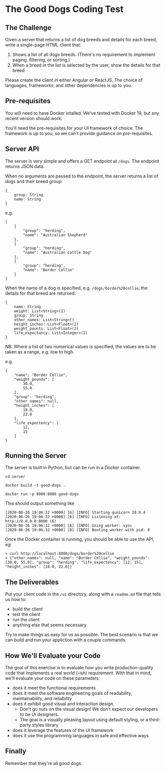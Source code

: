 # The Good Dogs Coding Test

## The Challenge

Given a server that returns a list of dog breeds and details for each breed, write a single-page HTML client that:

1. Shows a list of all dogs breeds. (There's no requirement to implement paging, filtering, or sorting.)
2. When a breed in the list is selected by the user, show the details for that breed

Please create the client in either Angular or ReactJS. The choice of languages, frameworks, and other dependencies is up to you.

## Pre-requisites

You will need to have Docker intalled. We've tested with Docker 19, but any recent version should work.

You'll need the pre-requisites for your UI framework of choice. The framework is up to you, so we can't provide guidance on pre-requisites.

## Server API

The server is very simple and offers a GET endpoint at `/dogs`. The endpoint returns JSON data.

When no arguments are passed to the endpoint, the server returns a list of dogs and their breed group:
```
{
    group: String
    name: String
}
```

e.g.
```
[
    {
        "group": "herding",
        "name": "Australian Shepherd"
    },
    {
        "group": "herding",
        "name": "Australian Cattle Dog"
    },
    {
        "group": "herding",
        "name": "Border Collie"
    }
]
```

When the name of a dog is specified, e.g. `/dogs/border%20collie`, the details for that breed are returned:
```
{
    name: String
    weight: List<String>(2)
    group: String
    other_names: List<String>()
    height_inches: List<Float>(2)
    weight_pounts: List<Float>(2)
    life_expectancy: List<Integer>(2)
}
```

NB: Where a list of two numerical values is specified, the values are to be taken as a range, e.g. low to high.

e.g.
```
{
    "name": "Border Collie",
    "weight_pounds": [
        30.0,
        55.0
    ],
    "group": "herding",
    "other_names": null,
    "height_inches": [
        18.0,
        22.0
    ],
    "life_expectency": [
        12,
        15
    ]
}
```

## Running the Server

The server is built in Python, but can be run in a Docker container.

`cd server`

`docker build -t good-dogs .`

`docker run -p 8000:8000 good-dogs`

This should output something like

```
[2020-06-26 19:06:32 +0000] [6] [INFO] Starting gunicorn 20.0.4
[2020-06-26 19:06:32 +0000] [6] [INFO] Listening at: http://0.0.0.0:8000 (6)
[2020-06-26 19:06:32 +0000] [6] [INFO] Using worker: sync
[2020-06-26 19:06:32 +0000] [8] [INFO] Booting worker with pid: 8
```

Once the Docker container is running, you should be able to use the API, eg:

```
> curl http://localhost:8000/dogs/border%20collie
> {"other_names": null, "name": "Border Collie", "weight_pounds": [30.0, 55.0], "group": "herding", "life_expectency": [12, 15], "height_inches": [18.0, 22.0]}
```

## The Deliverables

Put your client code in the `/ui` directory, along with a `readme.md` file that tells us how to:

- build the client
- test the client
- run the client
- anything else that seems necessary

Try to make things as easy for us as possible. The best scenario is that we can build and run your appliction with a couple commands.

## How We'll Evaluate your Code

The goal of this exercise is to evaluate how you write production-quality code that implements a real world (-ish) requirement. With that in mind, we'll evaluate your code on these parameters:

- does it meet the functional requirements
- does it meet the software engineering goals of readability, maintainability, and reliability
- does it exhibit good visual and interaction design. 
    - Don't go nuts on the visual design! We don't expect our developers to be UI designers. 
    - The goal is a  visually pleasing layout using default styling, or a third-party styles library
- does it leverage the features of the UI framework
- does it use the programming languages in safe and effective ways

## Finally

Remember that they're all good dogs.
